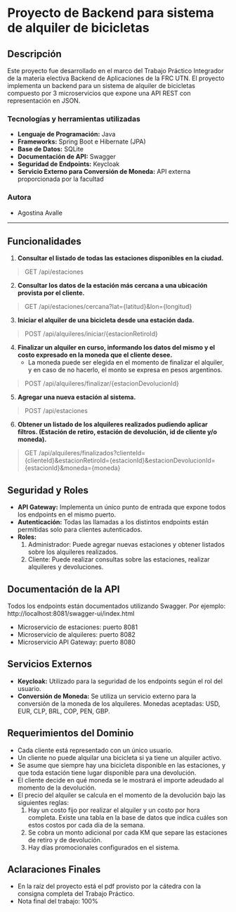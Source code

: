 # Proyecto de Backend para sistema de alquiler de bicicletas

## Descripción

Este proyecto fue desarrollado en el marco del Trabajo Práctico Integrador de la materia electiva Backend de Aplicaciones de la FRC UTN. El proyecto implementa un backend para un sistema de alquiler de bicicletas compuesto por 3 microservicios que expone una API REST con representación en JSON. 

### Tecnologías y herramientas utilizadas
- **Lenguaje de Programación:** Java
- **Frameworks:** Spring Boot e Hibernate (JPA)
- **Base de Datos:** SQLite
- **Documentación de API:** Swagger
- **Seguridad de Endpoints:** Keycloak
- **Servicio Externo para Conversión de Moneda:** API externa proporcionada por la facultad

### Autora

- Agostina Avalle

---

## Funcionalidades

1. **Consultar el listado de todas las estaciones disponibles en la ciudad.**
> GET /api/estaciones
2. **Consultar los datos de la estación más cercana a una ubicación provista por el cliente.**
> GET /api/estaciones/cercana?lat={latitud}&lon={longitud}
3. **Iniciar el alquiler de una bicicleta desde una estación dada.**
> POST /api/alquileres/iniciar/{estacionRetiroId}
4. **Finalizar un alquiler en curso, informando los datos del mismo y el costo expresado en la moneda que el cliente desee.**
   - La moneda puede ser elegida en el momento de finalizar el alquiler, y en caso de no hacerlo, el monto se expresa en pesos argentinos.
> POST /api/alquileres/finalizar/{estacionDevolucionId}
5. **Agregar una nueva estación al sistema.**
> POST /api/estaciones
6. **Obtener un listado de los alquileres realizados pudiendo aplicar filtros. (Estación de retiro, estación de devolución, id de cliente y/o moneda).**
> GET /api/alquileres/finalizados?clienteId={clienteId}&estacionRetiroId={estacionId}&estacionDevolucionId={estacionId}&moneda={moneda}

## Seguridad y Roles

- **API Gateway:** Implementa un único punto de entrada que expone todos los endpoints en el mismo puerto.
- **Autenticación:** Todas las llamadas a los distintos endpoints están permitidas solo para clientes autenticados.
- **Roles:**
  1. Administrador: Puede agregar nuevas estaciones y obtener listados sobre los alquileres realizados.
  2. Cliente: Puede realizar consultas sobre las estaciones, realizar alquileres y devoluciones.

## Documentación de la API

Todos los endpoints están documentados utilizando Swagger. Por ejemplo: http://localhost:8081/swagger-ui/index.html
- Microservicio de estaciones: puerto 8081
- Microservicio de alquileres: puerto 8082
- Microservicio API Gateway: puerto 8080

## Servicios Externos

- **Keycloak:** Utilizado para la seguridad de los endpoints según el rol del usuario.
- **Conversión de Moneda:** Se utiliza un servicio externo para la conversión de la moneda de los alquileres. Monedas aceptadas: USD, EUR, CLP, BRL, COP, PEN, GBP.

## Requerimientos del Dominio

- Cada cliente está representado con un único usuario.
- Un cliente no puede alquilar una bicicleta si ya tiene un alquiler activo.
- Se asume que siempre hay una bicicleta disponible en las estaciones, y que toda estación tiene lugar disponible para una devolución.
- El cliente decide en qué moneda se le mostrará el importe adeudado al momento de la devolución.
- El precio del alquiler se calcula en el momento de la devolución bajo las siguientes reglas:
  1. Hay un costo fijo por realizar el alquiler y un costo por hora completa. Existe una tabla en la base de datos que indica cuáles son estos costos por cada día de la semana.
  2. Se cobra un monto adicional por cada KM que separe las estaciones de retiro y de devolución.
  3. Hay días promocionales configurados en el sistema. 

## Aclaraciones Finales

- En la raíz del proyecto está el pdf provisto por la cátedra con la consigna completa del Trabajo Práctico.
- Nota final del trabajo: 100%
